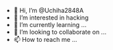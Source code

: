 - 👋 Hi, I’m @Uchiha2848A
- 👀 I’m interested in hacking 
- 🌱 I’m currently learning ...
- 💞️ I’m looking to collaborate on ...
- 📫 How to reach me ...

<!---
Uchiha2848A/Uchiha2848A is a ✨ special ✨ repository because its `README.md` (this file) appears on your GitHub profile.
You can click the Preview link to take a look at your changes.
--->
